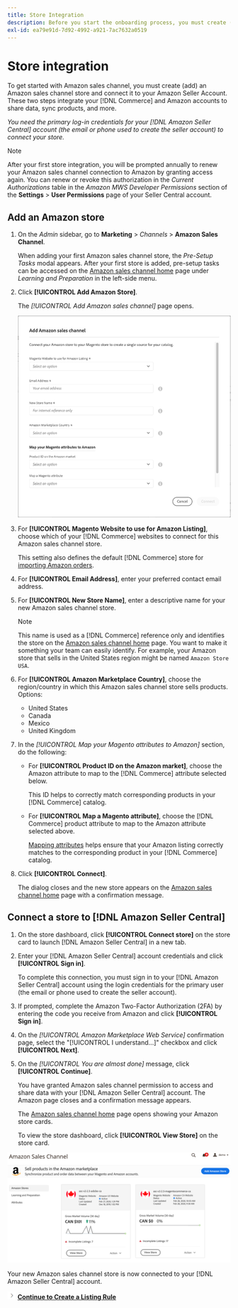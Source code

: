 ```yaml
---
title: Store Integration
description: Before you start the onboarding process, you must create (add) an Amazon Sales Channel store and connect it to your Amazon Seller Account.
exl-id: ea79e91d-7d92-4992-a921-7ac7632a0519
---
```

# Store integration

To get started with Amazon sales channel, you must create (add) an Amazon sales channel store and connect it to your Amazon Seller Account. These two steps integrate your [!DNL Commerce] and Amazon accounts to share data, sync products, and more.

_You need the primary log-in credentials for your [!DNL Amazon Seller Central] account (the email or phone used to create the seller account) to connect your store._

>[!NOTE]
>
>After your first store integration, you will be prompted annually to renew your Amazon sales channel connection to Amazon by granting access again. You can renew or revoke this authorization in the _Current Authorizations_ table in the _Amazon MWS Developer Permissions_ section of the **Settings** > **User Permissions** page of your Seller Central account.

## Add an Amazon store

1. On the _Admin_ sidebar, go to **Marketing** > _Channels_ > **Amazon Sales Channel**.

    When adding your first Amazon sales channel store, the _Pre-Setup Tasks_ modal appears. After your first store is added, pre-setup tasks can be accessed on the [Amazon sales channel home](./amazon-sales-channel-home.md) page under _Learning and Preparation_ in the left-side menu.

1. Click **[!UICONTROL Add Amazon Store]**.

    The _[!UICONTROL Add Amazon sales channel]_ page opens.

    ![Add the Amazon sales channel store](assets/amazon-store-integration.png)

1. For **[!UICONTROL Magento Website to use for Amazon Listing]**, choose which of your [!DNL Commerce] websites to connect for this Amazon sales channel store.

    This setting also defines the default [!DNL Commerce] store for [importing Amazon orders](./order-settings.md).

1. For **[!UICONTROL Email Address]**, enter your preferred contact email address.

1. For **[!UICONTROL New Store Name]**, enter a descriptive name for your new Amazon sales channel store.

   >[!NOTE]
   >
   >This name is used as a [!DNL Commerce] reference only and identifies the store on the [Amazon sales channel home](./amazon-sales-channel-home.md) page. You want to make it something your team can easily identify. For example, your Amazon store that sells in the United States region might be named `Amazon Store USA`.

1. For **[!UICONTROL Amazon Marketplace Country]**, choose the region/country in which this Amazon sales channel store sells products. Options:

    - United States
    - Canada
    - Mexico
    - United Kingdom

1. In the _[!UICONTROL Map your Magento attributes to Amazon]_ section, do the following:

    - For **[!UICONTROL Product ID on the Amazon market]**, choose the Amazon attribute to map to the [!DNL Commerce] attribute selected below.

      This ID helps to correctly match corresponding products in your [!DNL Commerce] catalog.

    - For **[!UICONTROL Map a Magento attribute]**, choose the [!DNL Commerce] product attribute to map to the Amazon attribute selected above.

      [Mapping attributes](./ob-creating-magento-attributes.md) helps ensure that your Amazon listing correctly matches to the corresponding product in your [!DNL Commerce] catalog.

1. Click **[!UICONTROL Connect]**.

   The dialog closes and the new store appears on the [Amazon sales channel home](./amazon-sales-channel-home.md) page with a confirmation message.

## Connect a store to [!DNL Amazon Seller Central]

1. On the store dashboard, click **[!UICONTROL Connect store]** on the store card to launch [!DNL Amazon Seller Central] in a new tab.

1. Enter your [!DNL Amazon Seller Central] account credentials and click **[!UICONTROL Sign in]**.

   To complete this connection, you must sign in to your [!DNL Amazon Seller Central] account using the login credentials for the primary user (the email or phone used to create the seller account).

1. If prompted, complete the Amazon Two-Factor Authorization (2FA) by entering the code you receive from Amazon and click **[!UICONTROL Sign in]**.

1. On the _[!UICONTROL Amazon Marketplace Web Service]_ confirmation page, select the "[!UICONTROL I understand...]" checkbox and click **[!UICONTROL Next]**.

1. On the _[!UICONTROL You are almost done]_ message, click **[!UICONTROL Continue]**.

   You have granted Amazon sales channel permission to access and share data with your [!DNL Amazon Seller Central] account. The Amazon page closes and a confirmation message appears.

   The [Amazon sales channel home](./amazon-sales-channel-home.md) page opens showing your Amazon store cards.

   To view the store dashboard, click **[!UICONTROL View Store]** on the store card.

![Amazon sales channel home with new store card](assets/asc-dashboard-after-2fa.png)

Your new Amazon sales channel store is now connected to your [!DNL Amazon Seller Central] account.

![Next icon](assets/btn-next.png) [**Continue to Create a Listing Rule**](./ob-create-listing-rule.md)
